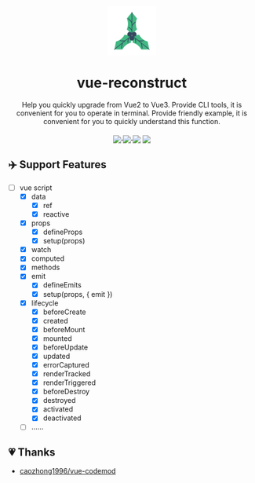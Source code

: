 
<p align="center">
  <a href="https://github.com/murongg/vue-reconstruct">
    <img align="middle" src="https://raw.githubusercontent.com/murongg/vue-reconstruct/main/playground/public/icon.svg" width="100px">
  </a>
  <h1 align="center">vue-reconstruct</h1>
</p>

<p align="center"> 
Help you quickly upgrade from Vue2 to Vue3. Provide CLI tools, it is convenient for you to operate in terminal. Provide friendly example, it is convenient for you to quickly understand this function.
</p>

<p align="center">
  <a href="https://www.npmjs.com/package/@vue-reconstruct/core">
    <img align="middle" src="https://img.shields.io/npm/v/@vue-reconstruct/core/latest">
  </a>
  <a href="https://github.com/murongg/vue-reconstruct/blob/main/LICENSE">
    <img align="middle" src="https://img.shields.io/github/license/murongg/vue-reconstruct">
  <a/>
  <img align="middle" src="https://img.shields.io/badge/jscodeshift-v0.13.1-yellowgreen">
  <img align="middle" src="https://img.shields.io/github/languages/top/murongg/vue-reconstruct">
</p>

## ✈️ Support Features
- [ ] vue script
  - [x] data
    - [x] ref
    - [x] reactive
  - [x] props
    - [x] defineProps
    - [x] setup(props) 
  - [x] watch
  - [x] computed 
  - [x] methods 
  - [x] emit
    - [x] defineEmits
    - [x] setup(props, { emit }) 
  - [x] lifecycle
    - [x] beforeCreate 
    - [x] created
    - [x] beforeMount
    - [x] mounted
    - [x] beforeUpdate
    - [x] updated
    - [x] errorCaptured
    - [x] renderTracked
    - [x] renderTriggered
    - [x] beforeDestroy
    - [x] destroyed
    - [x] activated
    - [x] deactivated
  - [ ] ……

## 💗 Thanks

- [caozhong1996/vue-codemod](https://github.com/caozhong1996/vue-codemod)

